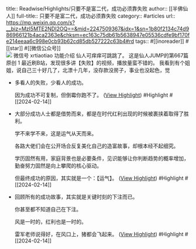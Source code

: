 title:: Readwise/Highlights/只要不是富二代，成功必须靠失败
author:: [[半佛仙人]]
full-title:: 只要不是富二代，成功必须靠失败
category:: #articles
url:: https://mp.weixin.qq.com/s?__biz=MzI5MTE2NDI2OQ==&mid=2247509367&idx=1&sn=1b80f2134c74d986966121b4aca2363e&chksm=ec163c75db61b5638947e05536cdfe9bf170fe214eeaa6c998e0cb93b62cd85db527222c63b4#rd
tags:: #[[inoreader]] #[[star]] #[[微信公众号]]  
![](http://mmbiz.qpic.cn/mmbiz_jpg/0DaCuZzGibSRKBibicNqiafdEuicqan6pBXAp4bUXwyEoNgiaFEFHDEkze0KR1LcRBAa9wwqGic45ibWVicUYxZGwGp5n6Q/0?wx_fmt=jpeg)
微信号 xrtiaotiao 功能介绍 仙人可痒痒可跳跳了。 这是仙人JUMP的第667篇原创 1 最近刷B站，发现很多讲【失败】的视频，播放量蛮不错的。 我看到有个姐姐，说自己三十好几了，北漂十几年，没存款没房子，事业也没起色，觉
- 多看人的失败，少看人的成功。
  
  因为成功不可复制，但倒霉你跑不了。 ([View Highlight](https://read.readwise.io/read/01hpf96a1h2hhczft3a362h7bp)) #Highlight #[[2024-02-14]]
- 大部分成功人士都是借势而来，都是在时代红利出现的时候被裹挟着取得了胜利。
  
  学不来学不来，这是运气从天而来。
  
  各路大佬们会在公开场合反复美化自己的造富故事，却根本经不起细究。
  
  学历固然有用，家庭背景也是必要条件，见识能够让你判断趋势的概率增加，勤奋努力固然是向上攀爬的核心驱动。
  
  但最终成功的原因，其实就是一个：【运气】。 ([View Highlight](https://read.readwise.io/read/01hpf96pwg6xw5ecyrqx8cjvmf)) #Highlight #[[2024-02-14]]
- 回顾所有的成功故事，其实就是关键时刻的下注而已。
  
  你甚至都不知道自己在下注。
  
  风是一时的，红利也是一时的。
  
  雷军老师说得好，在风口上，猪都会飞起来。 ([View Highlight](https://read.readwise.io/read/01hpf9846npqmp4rprsp9rx575)) #Highlight #[[2024-02-14]]